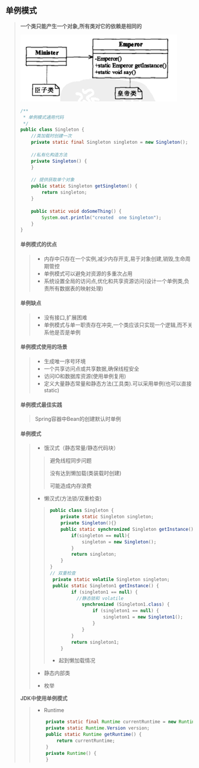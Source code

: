 ## 单例模式

> __一个类只能产生一个对象,所有类对它的依赖是相同的__
>
> ![image-20211023122548010](image-20211023122548010.png) 
>
> ~~~java
> /**
>  * 单例模式通用代码
>  */
> public class Singleton {
>     //类加载时创建一次
>     private static final Singleton singleton = new Singleton();
> 
>     //私有化构造方法  
>     private Singleton() {
>     }
> 
>     // 提供获取单个对象
>     public static Singleton getSingleton() {
>         return singleton;
>     }
> 
>     public static void doSomeThing() {
>         System.out.println("created  one Singleton");
>     }
> }
> ~~~
>
> #### 单例模式的优点
>
> > - 内存中只存在一个实例,减少内存开支,易于对象创建,销毁,生命周期管控
> > - 单例模式可以避免对资源的多重次占用
> > - 系统设置全局的访问点,优化和共享资源访问(设计一个单例类,负责所有数据表的映射处理)
>
> #### 单例缺点
>
> > - 没有接口,扩展困难
> > - 单例模式与单一职责存在冲突,一个类应该只实现一个逻辑,而不关系他是否是单例
>
> #### 单例模式使用的场景
>
> > - 生成唯一序号环境
> > - 一个共享访问点或共享数据,确保线程安全
> > - 访问IO和数据库资源(使用单例复用)
> > - 定义大量静态常量和静态方法(工具类).可以采用单例(也可以直接static)
>
> #### 单例模式最佳实践
>
> > Spring容器中Bean的创建默认时单例
>
> #### **单例模式**
>
> > - 饿汉式（静态常量/静态代码块）
> >
> > > 避免线程同步问题
> > >
> > > 没有达到懒加载(类装载时创建)
> > >
> > > 可能造成内存浪费
> >
> > - 懒汉式(方法锁/双重检查)
> >
> > > ~~~java
> > > public class Singleton {
> > >     private static Singleton singleton;
> > >     private Singleton(){}
> > >     public static synchronized Singleton getInstance(){
> > >         if(singleton == null){
> > >             singleton = new Singleton();
> > >         }
> > >         return singleton;
> > >     }
> > > }
> > > // 双重检查
> > >  private static volatile Singleton singleton;
> > >  public static Singleton1 getInstance() {
> > >         if (singleton1 == null) {
> > >           //静态锁和 volatile
> > >             synchronized (Singleton1.class) { 
> > >                 if (singleton1 == null) {
> > >                     singleton1 = new Singleton1();
> > >                 }
> > >             }
> > >         }
> > >         return singleton1;
> > >     }
> > > ~~~
> > >
> > > - 起到懒加载情况
> >
> > - 静态内部类
> >
> > - 枚举
>
> **JDK中使用单例模式**
>
> > - Runtime
> >
> > ~~~java
> >     private static final Runtime currentRuntime = new Runtime();
> >     private static Runtime.Version version;
> >     public static Runtime getRuntime() {
> >         return currentRuntime;
> >     }
> >     private Runtime() {
> >     }
> > ~~~


